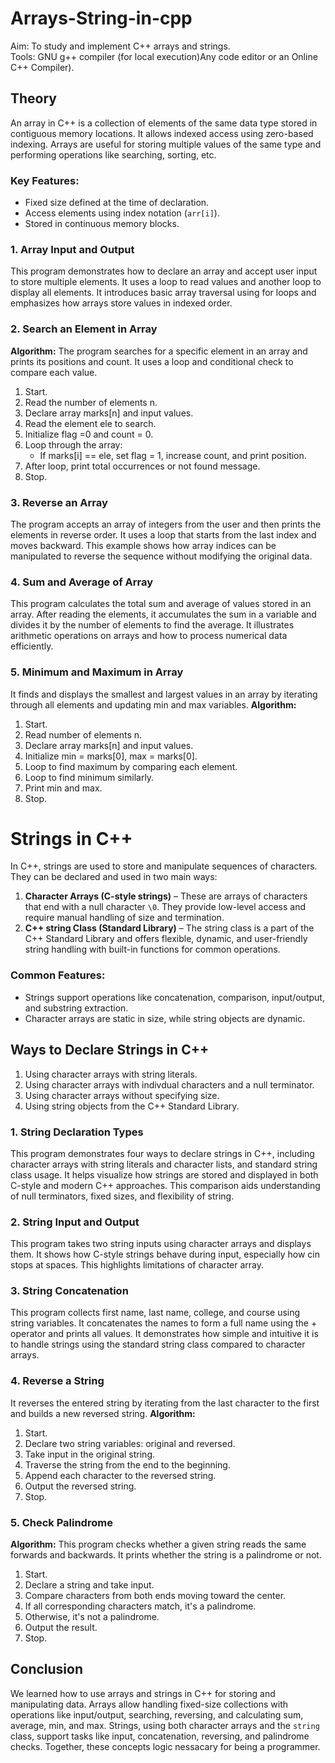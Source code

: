 # Arrays-String-in-cpp
Aim: To study and implement C++ arrays and strings.                                 
Tools: GNU g++ compiler (for local execution)Any code editor or an Online C++ Compiler).
## Theory

An array in C++ is a collection of elements of the same data type stored in contiguous memory locations. It allows indexed access using zero-based indexing. Arrays are useful for storing multiple values of the same type and performing operations like  searching, sorting, etc.

### Key Features:
- Fixed size defined at the time of declaration.
- Access elements using index notation (`arr[i]`).
- Stored in continuous memory blocks.



### 1. Array Input and Output 
This program demonstrates how to declare an array and accept user input to store multiple elements. It uses a loop to read values and another loop to display all elements. It introduces basic array traversal using for loops and emphasizes how arrays store values in indexed order.      


### 2. Search an Element in Array 
**Algorithm:**
The program searches for a specific element in an array and prints its positions and count. It uses a loop and conditional check to compare each value.
1. Start.
2. Read the number of elements n.
3. Declare array marks[n] and input values.
4. Read the element ele to search.
5. Initialize flag =0 and count = 0.
6. Loop through the array:
   - If  marks[i] == ele, set flag = 1, increase count, and print position.
7. After loop, print total occurrences or not found message.
8. Stop.

### 3. Reverse an Array 
The program accepts an array of integers from the user and then prints the elements in reverse order. It uses a loop that starts from the last index and moves backward. This example shows how array indices can be manipulated to reverse the sequence without modifying the original data.


### 4. Sum and Average of Array 
This program calculates the total sum and average of values stored in an array. After reading the elements, it accumulates the sum in a variable and divides it by the number of elements to find the average. It illustrates arithmetic operations on arrays and how to process numerical data efficiently.


### 5. Minimum and Maximum in Array 
It finds and displays the smallest and largest values in an array by iterating through all elements and updating min and max variables.
**Algorithm:**
1. Start.
2. Read number of elements n.
3. Declare array marks[n] and input values.
4. Initialize min = marks[0], max = marks[0].
5. Loop to find maximum by comparing each element.
6. Loop to find minimum similarly.
7. Print min and max.
8. Stop.

# Strings in C++
In C++, strings are used to store and manipulate sequences of characters. They can be declared and used in two main ways:
1. **Character Arrays (C-style strings)** – These are arrays of characters that end with a null character `\0`. They provide low-level access and require manual handling of size and termination.
2. **C++ string Class (Standard Library)** – The string class is a part of the C++ Standard Library and offers flexible, dynamic, and user-friendly string handling with built-in functions for common operations.

### Common Features:
- Strings support operations like concatenation, comparison, input/output, and substring extraction.
- Character arrays are static in size, while string objects are dynamic.

## Ways to Declare Strings in C++
1. Using character arrays with string literals.
2. Using character arrays with indivdual characters and a null terminator.
3. Using character arrays without specifying size.
4. Using string objects from the C++ Standard Library.

### 1. String Declaration Types  
This program demonstrates four ways to declare strings in C++, including character arrays with string literals and character lists, and standard string class usage. It helps visualize how strings are stored and displayed in both C-style and modern C++ approaches. This comparison aids understanding of null terminators, fixed sizes, and flexibility of string.

### 2. String Input and Output  
This program takes two string inputs using character arrays and displays them. It shows how C-style strings behave during input, especially how cin stops at spaces. This highlights limitations of character array.

### 3. String Concatenation  
This program collects first name, last name, college, and course using string variables. It concatenates the names to form a full name using the + operator and prints all values. It demonstrates how simple and intuitive it is to handle strings using the standard string class compared to character arrays.


### 4. Reverse a String
It reverses the entered string by iterating from the last character to the first and builds a new reversed string.
**Algorithm:**
1. Start.
2. Declare two string variables: original and reversed.
3. Take input in the original string.
4. Traverse the string from the end to the beginning.
5. Append each character to the reversed string.
6. Output the reversed string.
7. Stop.

### 5. Check Palindrome 
**Algorithm:**
This program checks whether a given string reads the same forwards and backwards. It prints whether the string is a palindrome or not.
1. Start.
2. Declare a string and take input.
3. Compare characters from both ends moving toward the center.
4. If all corresponding characters match, it's a palindrome.
5. Otherwise, it's not a palindrome.
6. Output the result.
7. Stop.

## Conclusion
We learned how to use arrays and strings in C++ for storing and manipulating data. Arrays allow handling fixed-size collections with operations like input/output, searching, reversing, and calculating sum, average, min, and max. Strings, using both character arrays and the `string` class, support tasks like input, concatenation, reversing, and palindrome checks. Together, these concepts logic nessacary for being a programmer.
